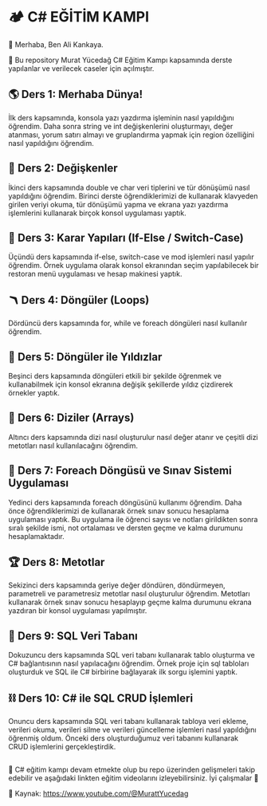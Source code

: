 # 🏕️ C# EĞİTİM KAMPI

👋 Merhaba, Ben Ali Kankaya.

🌱 Bu repository Murat Yücedağ C# Eğitim Kampı kapsamında derste yapılanlar ve verilecek caseler için açılmıştır.

## 🌎 Ders 1: Merhaba Dünya!
İlk ders kapsamında, konsola yazı yazdırma işleminin nasıl yapıldığını öğrendim. Daha sonra string ve int değişkenlerini oluşturmayı, değer atanması, yorum satırı almayı ve gruplandırma yapmak için region özelliğini nasıl yapıldığını öğrendim. 

## 🦋 Ders 2: Değişkenler
İkinci ders kapsamında double ve char veri tiplerini ve tür dönüşümü nasıl yapıldığını öğrendim. Birinci derste öğrendiklerimizi de kullanarak klavyeden girilen veriyi okuma, tür dönüşümü yapma ve ekrana yazı yazdırma işlemlerini kullanarak birçok konsol uygulaması yaptık.

## 🚦 Ders 3: Karar Yapıları (If-Else / Switch-Case)
Üçündü ders kapsamında if-else, switch-case ve mod işlemleri nasıl yapılır öğrendim. Örnek uygulama olarak konsol ekranından seçim yapılabilecek bir restoran menü uygulaması ve hesap makinesi yaptık.
 
## 🪃 Ders 4: Döngüler (Loops)
Dördüncü ders kapsamında for, while ve foreach döngüleri nasıl kullanılır öğrendim.

## 💫 Ders 5: Döngüler ile Yıldızlar
Beşinci ders kapsamında döngüleri etkili bir şekilde öğrenmek ve kullanabilmek için konsol ekranına değişik şekillerde yıldız çizdirerek örnekler yaptık. 

## 🧬 Ders 6: Diziler (Arrays)
Altıncı ders kapsamında dizi nasıl oluşturulur nasıl değer atanır ve çeşitli dizi metotları nasıl kullanılacağını öğrendim.

## 📝 Ders 7: Foreach Döngüsü ve Sınav Sistemi Uygulaması
Yedinci ders kapsamında foreach döngüsünü kullanımı öğrendim. Daha önce öğrendiklerimizi de kullanarak örnek sınav sonucu hesaplama uygulaması yaptık. Bu uygulama ile öğrenci sayısı ve notları girildikten sonra sıralı şekilde ismi, not ortalaması ve dersten geçme ve kalma durumunu hesaplamaktadır. 

## 🏆 Ders 8: Metotlar
Sekizinci ders kapsamında geriye değer döndüren, döndürmeyen, parametreli ve parametresiz metotlar nasıl oluşturulur öğrendim. Metotları kullanarak örnek sınav sonucu hesaplayıp geçme kalma durumunu ekrana yazdıran bir konsol uygulaması yapılmıştır.

## 🔗 Ders 9: SQL Veri Tabanı
Dokuzuncu ders kapsamında SQL veri tabanı kullanarak tablo oluşturma ve C# bağlantısının nasıl yapılacağını öğrendim. Örnek proje için sql tabloları oluşturduk ve SQL ile C# birbirine bağlayarak ilk sorgu işlemini yaptık.

## ⛓️ Ders 10: C# ile SQL CRUD İşlemleri
Onuncu ders kapsamında SQL veri tabanı kullanarak tabloya veri ekleme, verileri okuma, verileri silme ve verileri güncelleme işlemleri nasıl yapıldığını öğrenmiş oldum. Önceki ders oluşturduğumuz veri tabanını kullanarak CRUD işlemlerini gerçekleştirdik.

##
🔖 C# eğitim kampı devam etmekte olup bu repo üzerinden gelişmeleri takip edebilir ve aşağıdaki linkten eğitim videolarını izleyebilirsiniz. İyi çalışmalar 🎉

📙 Kaynak: https://www.youtube.com/@MurattYucedag




